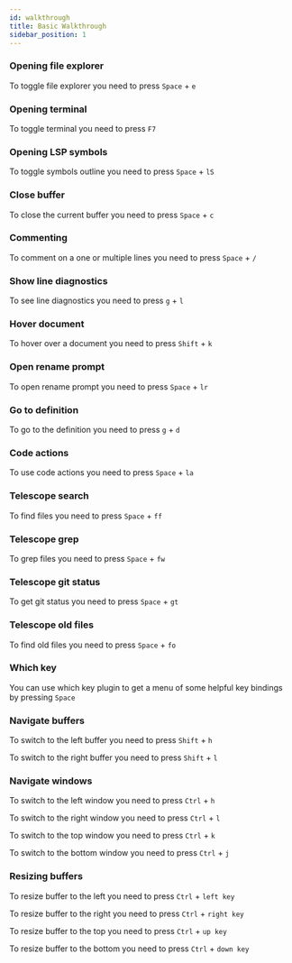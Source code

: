 ```yaml
---
id: walkthrough
title: Basic Walkthrough
sidebar_position: 1
---
```


### Opening file explorer

To toggle file explorer you need to press `Space` + `e`

### Opening terminal

To toggle terminal you need to press `F7`

### Opening LSP symbols

To toggle symbols outline you need to press `Space` + `lS`

### Close buffer

To close the current buffer you need to press `Space` + `c`

### Commenting

To comment on a one or multiple lines you need to press `Space` + `/`

### Show line diagnostics

To see line diagnostics you need to press `g` + `l`

### Hover document

To hover over a document you need to press `Shift` + `k`

### Open rename prompt

To open rename prompt you need to press `Space` + `lr`

### Go to definition

To go to the definition you need to press `g` + `d`

### Code actions

To use code actions you need to press `Space` + `la`

### Telescope search

To find files you need to press `Space` + `ff`

### Telescope grep

To grep files you need to press `Space` + `fw`

### Telescope git status

To get git status you need to press `Space` + `gt`

### Telescope old files

To find old files you need to press `Space` + `fo`

### Which key

You can use which key plugin to get a menu of some helpful key bindings by pressing `Space`

### Navigate buffers

To switch to the left buffer you need to press `Shift` + `h`

To switch to the right buffer you need to press `Shift` + `l`

### Navigate windows

To switch to the left window you need to press `Ctrl` + `h`

To switch to the right window you need to press `Ctrl` + `l`

To switch to the top window you need to press `Ctrl` + `k`

To switch to the bottom window you need to press `Ctrl` + `j`

### Resizing buffers

To resize buffer to the left you need to press `Ctrl` + `left key`

To resize buffer to the right you need to press `Ctrl` + `right key`

To resize buffer to the top you need to press `Ctrl` + `up key`

To resize buffer to the bottom you need to press `Ctrl` + `down key`
